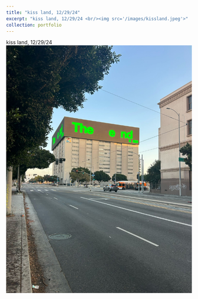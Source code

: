 ```yaml
---
title: "kiss land, 12/29/24"
excerpt: "kiss land, 12/29/24 <br/><img src='/images/kissland.jpeg'>"
collection: portfolio
---
```


kiss land, 12/29/24 <br/><img src='/images/kissland.jpeg'>

